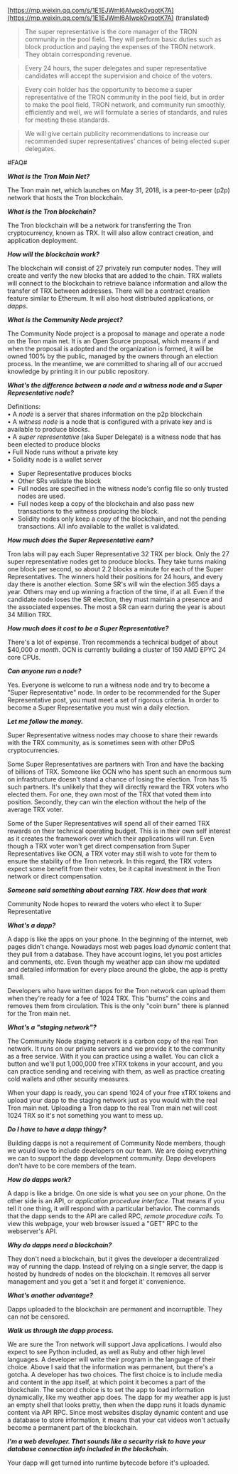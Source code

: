 
[https://mp.weixin.qq.com/s/1E1EJWml6AIwpk0vqotK7A](https://mp.weixin.qq.com/s/1E1EJWml6AIwpk0vqotK7A)  (translated)

> The super representative is the core manager of the TRON community in the pool field. They will perform basic duties such as block production and paying the expenses of the TRON network. They obtain corresponding revenue.

> Every 24 hours, the super delegates and super representative candidates will accept the supervision and choice of the voters.

> Every coin holder has the opportunity to become a super representative of the TRON community in the pool field, but in order to make the pool field, TRON network, and community run smoothly, efficiently and well, we will formulate a series of standards, and rules for meeting these standards.

> We will give certain publicity recommendations to increase our recommended super representatives' chances of being elected super delegates.


#FAQ#


***What is the Tron Main Net?***

The Tron main net, which launches on May 31, 2018, is a peer-to-peer (p2p) network that hosts the Tron blockchain.

***What is the Tron blockchain?***

The Tron blockchain will be a network for transferring the Tron cryptocurrency, known as TRX. It will also allow contract creation, and application deployment.

***How will the blockchain work?***

The blockchain will consist of 27 privately run computer nodes. They will create and verify the new blocks that are added to the chain. TRX wallets will connect to the blockchain to retrieve balance information and allow the transfer of TRX between addresses. There will be a contract creation feature similar to Ethereum. It will also host distributed applications, or *dapps*.

***What is the Community Node project?***

The Community Node project is a proposal to manage and operate a node on the Tron main net. It is an Open Source proposal, which means if and when the proposal is adopted and the organization is formed, it will be owned 100% by the public, managed by the owners through an election process. In the meantime, we are committed to sharing all of our accrued knowledge by printing it in our public repository.

***What's the difference between a node and a witness node and a Super Representative node?***

Definitions:  
 • A *node* is a server that shares information on the p2p blockchain  
 • A *witness node* is a node that is configured with a private key and is available to produce blocks.  
 • A *super representative*  (aka Super Delegate) is a witness node that has been elected to produce blocks  
 • Full Node runs without a private key  
 • Solidity node is a wallet server  
 - Super Representative produces blocks  
 - Other SRs validate the block  
 - Full nodes are specified in the witness node's config file so only trusted nodes are used.  
 - Full nodes keep a copy of the blockchain and also pass new transactions to the witness producing the block.  
 - Solidity nodes only keep a copy of the blockchain, and not the pending transactions. All info available to the wallet is validated.  

***How much does the Super Representative earn?***

Tron labs will pay each Super Representative 32 TRX per block. Only the 27 super representative nodes get to produce blocks. They take turns making one block per second, so about 2.2 blocks a minute for each of the Super Representatives. The winners hold their positions for 24 hours, and every day there is another election. Some SR's will win the election 365 days a year. Others may end up winning a fraction of the time, if at all. Even if the candidate node loses the SR election, they must maintain a presence and the associated expenses. The most a SR can earn during the year is about 34 Million TRX.

***How much does it cost to be a Super Representative?***

There's a lot of expense. Tron recommends a technical budget of about $40,000 *a month*. OCN is currently building a cluster of 150 AMD EPYC 24 core CPUs.


***Can anyone run a node?***

Yes. Everyone is welcome to run a witness node and try to become a "Super Representative" node. In order to be recommended for the Super Representative post, you must meet a set of rigorous criteria. In order to become a Super Representative you must win a daily election.


***Let me follow the money.***

Super Representative witness nodes may choose to share their rewards with the TRX community, as is sometimes seen with other DPoS cryptocurrencies. 

Some Super Representatives are partners with Tron and have the backing of billions of TRX. Someone like OCN who has spent such an enormous sum on infrastructure doesn't stand a chance of losing the election. Tron has 15 such partners. It's unlikely that they will directly reward the TRX voters who elected them. For one, they own most of the TRX that voted them into position. Secondly, they can win the election without the help of the average TRX voter. 

Some of the Super Representatives will spend all of their earned TRX rewards on their technical operating budget. This is in their own self interest as it creates the framework over which their applications will run. Even though a TRX voter won't get direct compensation from Super Representatives like OCN, a TRX voter may still wish to vote for them to ensure the stability of the Tron network. In this regard, the TRX voters expect some benefit from their votes, be it capital investment in the Tron network or direct compensation.


***Someone said something about earning TRX. How does that work***

Community Node hopes to reward the voters who elect it to Super Representative 




***What's a dapp?***

A dapp is like the apps on your phone. In the beginning of the internet, web pages didn't change. Nowadays most web pages load *dynamic* content that they pull from a database. They have account logins, let you post articles and comments, etc.  Even though my weather app can show me updated and detailed information for every place around the globe, the app is pretty small.

Developers who have written dapps for the Tron network can upload them when they're ready for a fee of 1024 TRX. This "burns" the coins and removes them from circulation. This is the only "coin burn" there is planned for the Tron main net.

***What's a "staging network"?***

The Community Node staging network is a carbon copy of the real Tron network. It runs on our private servers and we provide it to the community as a free service. With it you can practice using a wallet. You can click a button and we'll put 1,000,000 free xTRX tokens in your account, and you can practice sending and receiving with them, as well as practice creating cold wallets and other security measures.

When your dapp is ready, you can spend 1024 of your free xTRX tokens and upload your dapp to the staging network just as you would with the real Tron main net. Uploading a Tron dapp to the real Tron main net will cost 1024 TRX so it's not something you want to mess up.


***Do I have to have a dapp thingy?***

Building dapps is not a requirement of Community Node members, though we would love to include developers on our team. We are doing everything we can to support the dapp development community. Dapp developers don't have to be core members of the team.





***How do dapps work?***

A dapp is like a bridge. On one side is what you see on your phone. On the other side is an API, or *application procedure interface*. That means if you tell it one thing, it will respond with a particular behavior. The commands that the dapp sends to the API are called RPC, *remote procedure calls.*  To view this webpage, your web browser issued a "GET" RPC to the webserver's API. 

***Why do dapps need a blockchain?***

They don't need a blockchain, but it gives the developer a decentralized way of running the dapp. Instead of relying on a single server, the dapp is hosted by hundreds of nodes on the blockchain. It removes all server management and you get a 'set it and forget it' convenience.

***What's another advantage?***

Dapps uploaded to the blockchain are permanent and incorruptible. They can not be censored.

***Walk us through the dapp process.***

We are sure the Tron network will support Java applications. I would also expect to see Python included, as well as Ruby and other high level languages. A developer will write their program in the language of their choice. Above I said that the information was permanent, but there's a gotcha. A developer has two choices. The first choice is to include media and content in the app itself, at which point it becomes a part of the blockchain. The second choice is to set the app to load information dynamically, like my weather app does. The dapp for my weather app is just an empty shell that looks pretty, then when the dapp runs it loads dynamic content via API RPC. Since most websites display dynamic content and use a database to store information, it means that your cat videos won't actually become a permanent part of the blockchain.

***I'm a web developer. That sounds like a security risk to have your database connection info included in the blockchain.***

Your dapp will get turned into runtime bytecode before it's uploaded.

